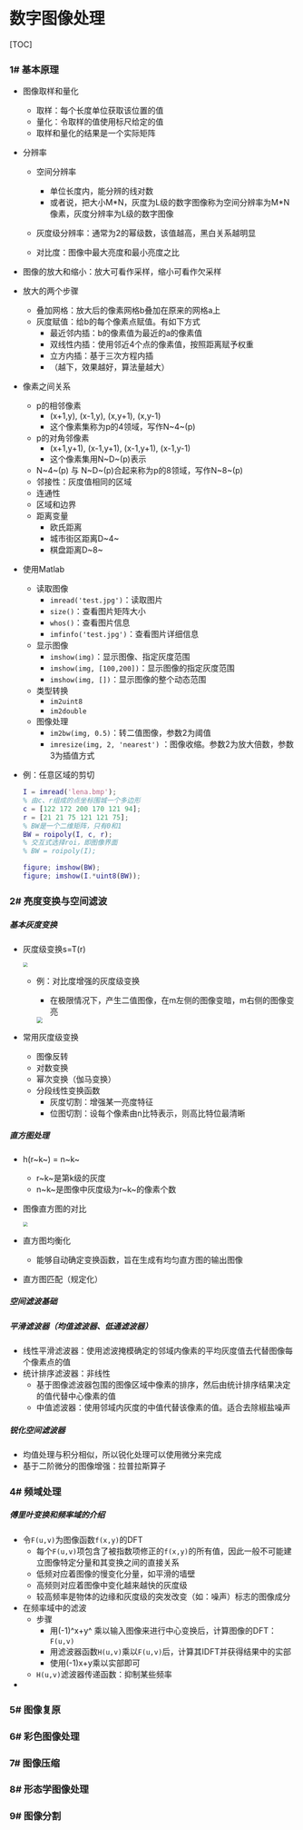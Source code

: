 # 数字图像处理

[TOC]

### 1# 基本原理

-   图像取样和量化
    -   取样：每个长度单位获取该位置的值
    -   量化：令取样的值使用标尺给定的值
    -   取样和量化的结果是一个实际矩阵

-   分辨率
    -   空间分辨率
        -   单位长度内，能分辨的线对数
        -   或者说，把大小M*N，灰度为L级的数字图像称为空间分辨率为M\*N像素，灰度分辨率为L级的数字图像

    -   灰度级分辨率：通常为2的幂级数，该值越高，黑白关系越明显
    -   对比度：图像中最大亮度和最小亮度之比

-   图像的放大和缩小：放大可看作采样，缩小可看作欠采样

-   放大的两个步骤
    -   叠加网格：放大后的像素网格b叠加在原来的网格a上
    -   灰度赋值：给b的每个像素点赋值。有如下方式
        -   最近邻内插：b的像素值为最近的a的像素值
        -   双线性内插：使用邻近4个点的像素值，按照距离赋予权重
        -   立方内插：基于三次方程内插
        -   （越下，效果越好，算法量越大）

-   像素之间关系
    -   p的相邻像素
        -   (x+1,y), (x-1,y), (x,y+1), (x,y-1) 
        -   这个像素集称为p的4领域，写作N~4~(p)
    -   p的对角邻像素
        -   (x+1,y+1), (x-1,y+1), (x-1,y+1), (x-1,y-1) 
        -   这个像素集用N~D~(p)表示
    -   N~4~(p) 与 N~D~(p)合起来称为p的8领域，写作N~8~(p)
    -   邻接性：灰度值相同的区域
    -   连通性
    -   区域和边界
    -   距离变量
        -   欧氏距离
        -   城市街区距离D~4~ 
        -   棋盘距离D~8~ 

-   使用Matlab
    -   读取图像
        -   `imread('test.jpg')`：读取图片
        -   `size()`：查看图片矩阵大小
        -   `whos()`：查看图片信息
        -   `imfinfo('test.jpg')`：查看图片详细信息
    -   显示图像
        -   `imshow(img)`：显示图像、指定灰度范围
        -   `imshow(img, [100,200])`：显示图像的指定灰度范围
        -   `imshow(img, [])`：显示图像的整个动态范围
    -   类型转换
        -   `im2uint8` 
        -   `im2double` 
    -   图像处理
        -   `im2bw(img, 0.5)`：转二值图像，参数2为阈值
        -   `imresize(img, 2, 'nearest')` ：图像收缩。参数2为放大倍数，参数3为插值方式
    
-   例：任意区域的剪切

    ```matlab
    I = imread('lena.bmp');
    % 由c、r组成的点坐标围城一个多边形
    c = [122 172 200 170 121 94];
    r = [21 21 75 121 121 75];
    % BW是一个二维矩阵，只有0和1
    BW = roipoly(I, c, r);
    % 交互式选择roi，即图像界面
    % BW = roipoly(I);
    
    figure; imshow(BW);
    figure; imshow(I.*uint8(BW));
    ```


### 2# 亮度变换与空间滤波

##### 基本灰度变换

-   灰度级变换s=T(r)

    <img src="image/灰度变换曲线.png" style="zoom:50%;" />

    -   例：对比度增强的灰度级变换

        -   在极限情况下，产生二值图像，在m左侧的图像变暗，m右侧的图像变亮

        <img src="image/对比度增强的灰度级变换函数.png" style="zoom:67%;" />

-   常用灰度级变换

    -   图像反转
    -   对数变换
    -   幂次变换（伽马变换）
    -   分段线性变换函数
        -   灰度切割：增强某一亮度特征
        -   位图切割：设每个像素由n比特表示，则高比特位最清晰


##### 直方图处理

-   h(r~k~) = n~k~

    -   r~k~是第k级的灰度
    -   n~k~是图像中灰度级为r~k~的像素个数

-   图像直方图的对比

    <img src="image/图像到的直方图对比.png" style="zoom:50%;" />

-   直方图均衡化

    -   能够自动确定变换函数，旨在生成有均匀直方图的输出图像

-   直方图匹配（规定化）

##### 空间滤波基础

##### 平滑滤波器（均值滤波器、低通滤波器）

-   线性平滑滤波器：使用滤波掩模确定的邻域内像素的平均灰度值去代替图像每个像素点的值
-   统计排序滤波器：非线性
    -   基于图像滤波器包围的图像区域中像素的排序，然后由统计排序结果决定的值代替中心像素的值
    -   中值滤波器：使用邻域内灰度的中值代替该像素的值。适合去除椒盐噪声

##### 锐化空间滤波器

-   均值处理与积分相似，所以锐化处理可以使用微分来完成
-   基于二阶微分的图像增强：拉普拉斯算子

### 4# 频域处理

##### 傅里叶变换和频率域的介绍

-   令`F(u,v)`为图像函数`f(x,y)`的DFT
    -   每个`F(u,v)`项包含了被指数项修正的`f(x,y)`的所有值，因此一般不可能建立图像特定分量和其变换之间的直接关系
    -   低频对应着图像的慢变化分量，如平滑的墙壁
    -   高频则对应着图像中变化越来越快的灰度级
    -   较高频率是物体的边缘和灰度级的突发改变（如：噪声）标志的图像成分
-   在频率域中的滤波
    -   步骤
        -   用(-1)^x+y^ 乘以输入图像来进行中心变换后，计算图像的DFT：`F(u,v)` 
        -   用滤波器函数`H(u,v)`乘以`F(u,v)`后，计算其IDFT并获得结果中的实部
        -   使用(-1)x+y乘以实部即可
    -   `H(u,v)`滤波器传递函数：抑制某些频率
-   

### 5# 图像复原

### 6# 彩色图像处理

### 7# 图像压缩

### 8# 形态学图像处理

### 9# 图像分割

